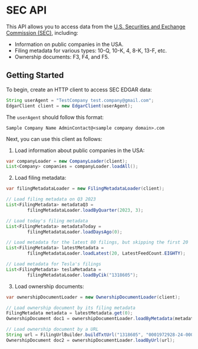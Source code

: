 # SEC API
This API allows you to access data from the [U.S. Securities and Exchange Commission (SEC)](https://www.sec.gov/), including:

- Information on public companies in the USA.
- Filing metadata for various types: 10-Q, 10-K, 4, 8-K, 13-F, etc.
- Ownership documents: F3, F4, and F5.

## Getting Started
To begin, create an HTTP client to access SEC EDGAR data:

```java
String userAgent = "TestCompany test.company@gmail.com";
EdgarClient client = new EdgarClient(userAgent);
```

The `userAgent` should follow this format:

```
Sample Company Name AdminContact@<sample company domain>.com
```

Next, you can use this client as follows: 

1. Load information about public companies in the USA:

```java
var companyLoader = new CompanyLoader(client);
List<Company> companies = companyLoader.loadAll();
```

2. Load filing metadata:

```java
var filingMetadataLoader = new FilingMetadataLoader(client);

// Load filing metadata on Q3 2023
List<FilingMetadata> metadataQ3 = 
        filingMetadataLoader.loadByQuarter(2023, 3);

// Load today's filing metadata
List<FilingMetadata> metadataToday = 
        filingMetadataLoader.loadDaysAgo(0);

// Load metadata for the latest 80 filings, but skipping the first 20
List<FilingMetadata> latestMetadata = 
        filingMetadataLoader.loadLatest(20, LatestFeedCount.EIGHTY);

// Load metadata for Tesla's filings
List<FilingMetadata> teslaMetadata = 
        filingMetadataLoader.loadByCik("1318605");
```

3. Load ownership documents:

```java
var ownershipDocumentLoader = new OwnershipDocumentLoader(client);

// Load ownership document by its filing metadata
FilingMetadata metadata = latestMetadata.get(0);
OwnershipDocument doc1 = ownershipDocumentLoader.loadByMetadata(metadata);

// Load ownership document by a URL
String url = FilingUrlBuilder.buildTxtUrl("1318605", "0001972928-24-000002");
OwnershipDocument doc2 = ownershipDocumentLoader.loadByUrl(url);
```